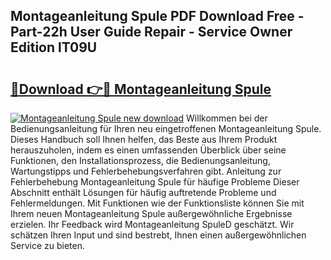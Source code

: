 ## Montageanleitung Spule PDF Download Free - Part-22h User Guide Repair - Service Owner Edition lT09U

# <h2><a href="http://df8z7g.blite.top/?on=Montageanleitung+Spule">🔗Download 👉🔴 Montageanleitung Spule</a></h2>

[![Montageanleitung Spule new download](https://i.imgur.com/lujVjoI.png)](http://df8z7g.blite.top/?on=Montageanleitung+Spule)
Willkommen bei der Bedienungsanleitung für Ihren neu eingetroffenen Montageanleitung Spule. Dieses Handbuch soll Ihnen helfen, das Beste aus Ihrem Produkt herauszuholen, indem es einen umfassenden Überblick über seine Funktionen, den Installationsprozess, die Bedienungsanleitung, Wartungstipps und Fehlerbehebungsverfahren gibt. Anleitung zur Fehlerbehebung Montageanleitung Spule für häufige Probleme Dieser Abschnitt enthält Lösungen für häufig auftretende Probleme und Fehlermeldungen. Mit Funktionen wie der Funktionsliste können Sie mit Ihrem neuen Montageanleitung Spule außergewöhnliche Ergebnisse erzielen. Ihr Feedback wird Montageanleitung SpuleD geschätzt. Wir schätzen Ihren Input und sind bestrebt, Ihnen einen außergewöhnlichen Service zu bieten.
